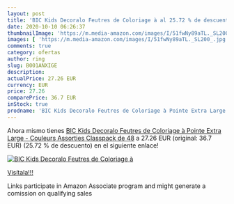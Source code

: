 ```yaml
---
layout: post
title: 'BIC Kids Decoralo Feutres de Coloriage à al 25.72 % de descuento'
date: 2020-10-10 06:26:37
thumbnailImage: 'https://m.media-amazon.com/images/I/51fwNy89aTL._SL200_.jpg'
images: [ 'https://m.media-amazon.com/images/I/51fwNy89aTL._SL200_.jpg' ]
comments: true
category: ofertas
author: ring
slug: B001ANXIGE
description:
actualPrice: 27.26 EUR
currency: EUR
price: 27.26
comparePrice: 36.7 EUR
inStock: true
prodname: 'BIC Kids Decoralo Feutres de Coloriage à Pointe Extra Large - Couleurs Assorties  Classpack de 48'
---
```


Ahora mismo tienes [BIC Kids Decoralo Feutres de Coloriage à Pointe Extra Large - Couleurs Assorties  Classpack de 48](https://www.amazon.fr/dp/B001ANXIGE/?tag=tolees0d-21) a 27.26 EUR (original: 36.7 EUR) (25.72 %  de descuento) en el siguiente enlace!

[![BIC Kids Decoralo Feutres de Coloriage à](https://m.media-amazon.com/images/I/51fwNy89aTL._SL200_.jpg)](https://www.amazon.fr/dp/B001ANXIGE/?tag=tolees0d-21)

[Visítala!!!](https://www.amazon.fr/dp/B001ANXIGE/?tag=tolees0d-21)

Links participate in Amazon Associate program and might generate a comission on qualifying sales
